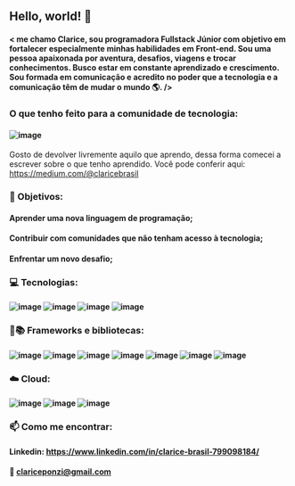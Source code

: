 ## Hello, world! 👋

#### < me chamo Clarice, sou programadora Fullstack Júnior com objetivo em fortalecer especialmente minhas habilidades em Front-end. Sou uma pessoa apaixonada por aventura, desafios, viagens e trocar conhecimentos. Busco estar em constante aprendizado e crescimento. Sou formada em comunicação e acredito no poder que a tecnologia e a comunicação têm de mudar o mundo 🌎. /> 


### O que tenho feito para a comunidade de tecnologia:
#### ![image](https://user-images.githubusercontent.com/80365844/126727223-4fd2f682-2526-41cd-ab46-837d94417d7d.png)
Gosto de devolver livremente aquilo que aprendo, dessa forma comecei a escrever sobre o que tenho aprendido. Você pode conferir aqui: https://medium.com/@claricebrasil

### 💪 Objetivos:
#### Aprender uma nova linguagem de programação;
#### Contribuir com comunidades que não tenham acesso à tecnologia;
#### Enfrentar um novo desafio;


### 💻 Tecnologias:
#### ![image](https://user-images.githubusercontent.com/80365844/126725227-41a6b983-5e7d-4f39-8634-461c3872d85c.png) ![image](https://user-images.githubusercontent.com/80365844/126725268-7bea0bd9-3d5d-426b-a6b9-01405e571318.png) ![image](https://user-images.githubusercontent.com/80365844/126725295-575c455e-538e-4105-aa4c-85ce836b54e4.png) ![image](https://user-images.githubusercontent.com/80365844/126725343-a53db513-ba01-4de2-be13-722077283dc1.png)


### 🚀📚 Frameworks e bibliotecas:
#### ![image](https://user-images.githubusercontent.com/80365844/126725377-218fefc9-c81a-45af-9921-1a60895830cf.png) ![image](https://user-images.githubusercontent.com/80365844/126725534-696c358f-6ecd-40de-abb0-55ff6c260c2f.png) ![image](https://user-images.githubusercontent.com/80365844/126725564-671c6ab1-30d2-463e-83b0-c33d39a9d5a5.png) ![image](https://user-images.githubusercontent.com/80365844/126725591-fdcac249-d286-4d40-8c76-e031c7cb25fa.png) ![image](https://user-images.githubusercontent.com/80365844/126725623-9cb23903-f009-46a9-82b6-ce58211917ea.png) ![image](https://user-images.githubusercontent.com/80365844/126725667-cfb8ff75-53b7-4546-96b5-4eec8a24b2d4.png) ![image](https://user-images.githubusercontent.com/80365844/126725692-619bb80b-b638-4b91-a543-4b1a3c03eac4.png) 


### ☁️ Cloud:
#### ![image](https://user-images.githubusercontent.com/80365844/126725759-4bd61b03-b754-453f-be19-1de019a59281.png) ![image](https://user-images.githubusercontent.com/80365844/126725766-cc837ce9-766e-4d45-8b66-611fd7c4ddd8.png) ![image](https://user-images.githubusercontent.com/80365844/126725773-e271c270-2938-4c49-9602-c045ac8903e0.png)



### 📫 Como me encontrar:
#### Linkedin: https://www.linkedin.com/in/clarice-brasil-799098184/
#### 📧 clariceponzi@gmail.com
